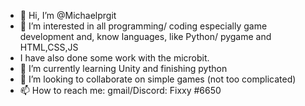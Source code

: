 - 👋 Hi, I’m @Michaelprgit
- 👀 I’m interested in all programming/ coding especially game development and, know languages, like Python/ pygame and HTML,CSS,JS
-   I have also done some work with the microbit.
- 🌱 I’m currently learning Unity and finishing python
- 💞️ I’m looking to collaborate on simple games (not too complicated)
- 📫 How to reach me: gmail/Discord: Fixxy #6650


